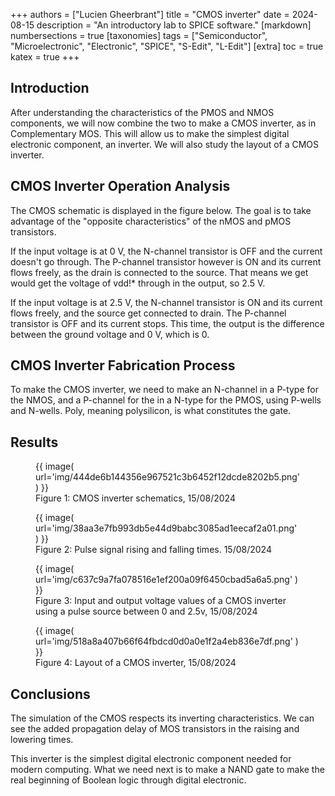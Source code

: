 +++
authors = ["Lucien Gheerbrant"]
title = "CMOS inverter"
date = 2024-08-15
description = "An introductory lab to SPICE software."
[markdown]
numbersections = true
[taxonomies]
tags = ["Semiconductor", "Microelectronic", "Electronic", "SPICE", "S-Edit", "L-Edit"]
[extra]
toc = true
katex = true
+++

## Introduction

After understanding the characteristics of the PMOS and NMOS components,
we will now combine the two to make a CMOS inverter, as in Complementary
MOS. This will allow us to make the simplest digital electronic
component, an inverter. We will also study the layout of a CMOS
inverter.

## CMOS Inverter Operation Analysis

The CMOS schematic is displayed in the figure below. The goal is to take
advantage of the "opposite characteristics" of the nMOS and pMOS
transistors.

If the input voltage is at 0 V, the N-channel transistor is OFF and the
current doesn't go through. The P-channel transistor however is ON and
its current flows freely, as the drain is connected to the source. That
means we get would get the voltage of vdd!\* through in the output, so
2.5 V.


If the input voltage is at 2.5 V, the N-channel transistor is ON and its
current flows freely, and the source get connected to drain. The
P-channel transistor is OFF and its current stops. This time, the output
is the difference between the ground voltage and 0 V, which is 0.

## CMOS Inverter Fabrication Process

To make the CMOS inverter, we need to make an N-channel in a P-type for
the NMOS, and a P-channel for the in a N-type for the PMOS, using
P-wells and N-wells. Poly, meaning polysilicon, is what constitutes the
gate.

## Results

<figure>
    {{
        image(
            url='img/444de6b144356e967521c3b6452f12dcde8202b5.png'
        )
    }}
    <figcaption>
    Figure 1: CMOS inverter schematics, 15/08/2024
    </figcaption>
</figure>

<figure>
    {{
        image(
            url='img/38aa3e7fb993db5e44d9babc3085ad1eecaf2a01.png'
        )
    }}
    <figcaption>
    Figure 2: Pulse signal rising and falling times. 15/08/2024
    </figcaption>
</figure>

<figure>
    {{
        image(
            url='img/c637c9a7fa078516e1ef200a09f6450cbad5a6a5.png'
        )
    }}
    <figcaption>
    Figure 3: Input and output voltage values of a CMOS inverter using a
    pulse source between 0 and 2.5v, 15/08/2024
    </figcaption>
</figure>

<figure>
    {{
        image(
            url='img/518a8a407b66f64fbdcd0d0a0e1f2a4eb836e7df.png'
        )
    }}
    <figcaption>
    Figure 4: Layout of a CMOS inverter, 15/08/2024
    </figcaption>
</figure>

## Conclusions

The simulation of the CMOS respects its inverting characteristics. We
can see the added propagation delay of MOS transistors in the raising
and lowering times.

This inverter is the simplest digital electronic component needed for
modern computing. What we need next is to make a NAND gate to make the
real beginning of Boolean logic through digital electronic.